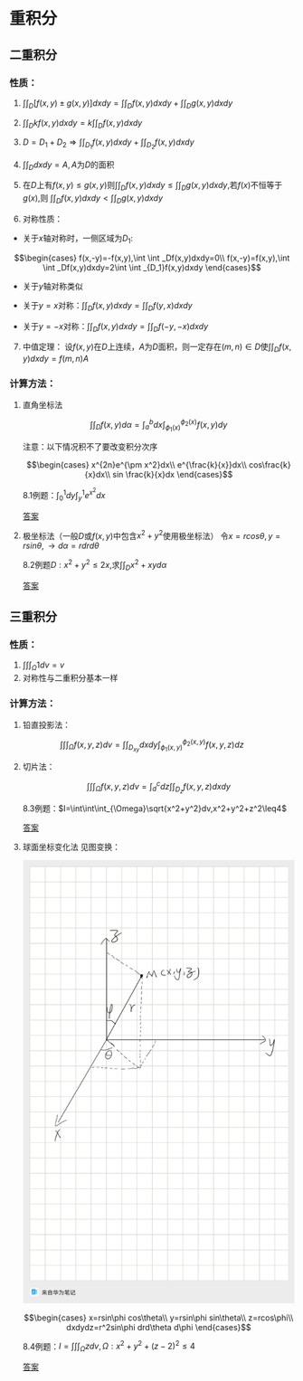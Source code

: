 <head>
  <script src="https://cdn.mathjax.org/mathjax/latest/MathJax.js?config=TeX-AMS-MML_HTMLorMML" type="text/javascript"></script>
  <script type="text/x-mathjax-config">
    MathJax.Hub.Config({
      tex2jax: {
      skipTags: ['script', 'noscript', 'style', 'textarea', 'pre'],
      inlineMath: [['$','$']]
      }
    });
  </script>
</head>

# 重积分

## 二重积分

### 性质：

1. $\int \int _D[f(x,y) \pm g(x,y)]dxdy=\int \int _Df(x,y)dxdy+\int \int _Dg(x,y)dxdy$

2. $\int \int _Dkf(x,y)dxdy=k\int \int _Df(x,y)dxdy$

3. $D=D_1+D_2 \Rightarrow \int \int _{D_1}f(x,y)dxdy+\int \int _{D_2}f(x,y)dxdy$

4. $\int \int _Ddxdy=A,A$为$D$的面积

5. 在$D$上有$f(x,y)\leq g(x,y)$则$\int \int _Df(x,y)dxdy \leq \int \int _Dg(x,y)dxdy$,若$f(x)$不恒等于$g(x)$,则 $\int \int _Df(x,y)dxdy < \int \int _Dg(x,y)dxdy$

6. 对称性质：
  - 关于$x$轴对称时，一侧区域为$D_1$:
  
  $$\begin{cases}
    f(x,-y)=-f(x,y),\int \int _Df(x,y)dxdy=0\\
    f(x,-y)=f(x,y),\int \int _Df(x,y)dxdy=2\int \int _{D_1}f(x,y)dxdy
  \end{cases}$$

  - 关于$y$轴对称类似
  
  - 关于$y=x$对称：$\int \int _Df(x,y)dxdy=\int \int _Df(y,x)dxdy$
  
  - 关于$y=-x$对称：$\int \int _Df(x,y)dxdy=\int \int _Df(-y,-x)dxdy$

7. 中值定理：
   设$f(x,y)$在$D$上连续，$A$为$D$面积，则一定存在$(m,n) \in D$使$\int \int _D f(x,y)dxdy=f(m,n)A$
  
### 计算方法：
1. 直角坐标法
   
   $$\int \int _Df(x,y)d\alpha=\int^b_adx\int^{\phi _2(x)}_{\phi _1(x)}f(x,y)dy$$

    注意：以下情况积不了要改变积分次序

    $$\begin{cases}
    x^{2n}e^{\pm x^2}dx\\
    e^{\frac{k}{x}}dx\\
    cos\frac{k}{x}dx\\
    sin \frac{k}{x}dx
    \end{cases}$$

    8.1例题：$\int ^1_0dy\int_y^1 e^{x^2}dx$
    
    [答案](../pic/8.1.jpg)

2. 极坐标法（一般$D$或$f(x,y)$中包含$x^2+y^2$使用极坐标法）
   令$x=rcos\theta,y=rsin\theta,\rightarrow d\alpha=rdrd\theta$
   
    8.2例题$D:x^2+y^2\leq2x,$求$\int \int_D x^2+xy d\alpha$

    [答案](../pic/8.2.jpg)

## 三重积分

### 性质：
1. $\int \int \int _{\Omega}1dv=v$
2. 对称性与二重积分基本一样

### 计算方法：
1. 铅直投影法：
  
  $$\int \int \int _{\Omega}f(x,y,z)dv=\int \int _{D_{xy}}dxdy\int^{\phi_2(x,y)}_{\phi_1(x,y)}f(x,y,z)dz$$

2. 切片法：

    $$\int \int \int _{\Omega}f(x,y,z)dv=\int ^c_ddz\int \int _{D_z}f(x,y,z)dxdy$$

    8.3例题：$I=\int\int\int_{\Omega}\sqrt{x^2+y^2}dv,x^2+y^2+z^2\leq4$

    [答案](../pic/8.4.jpg)

3. 球面坐标变化法
    见图变换：

    ![](../pic/8.3.jpg)

    $$\begin{cases}
    x=rsin\phi cos\theta\\
    y=rsin\phi sin\theta\\
    z=rcos\phi\\
    dxdydz=r^2sin\phi drd\theta d\phi
    \end{cases}$$
  
    8.4例题：$I=\int \int \int _{\Omega}zdv,\Omega:x^2+y^2+(z-2)^2 \leq 4$
  
    [答案](../pic/8.5.jpg)

